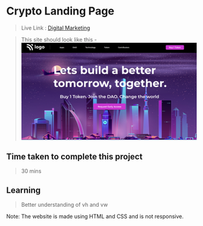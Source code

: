 # Crypto Landing Page

>Live Link : [Digital Marketing](https://google.com)

>This site should look like this - 
![Pic](https://raw.githubusercontent.com/aadepeng/crypto-landing-page/main/Crypto%20Landing%20Page.png)

## Time taken to complete this project 
>30 mins
## Learning 

>Better understanding of vh and vw

Note: The website is made using HTML and CSS and is not responsive.
